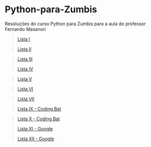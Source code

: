 # Python-para-Zumbis
Resoluções do curso Python para Zumbis para a aula do professor Fernando Masanori


> <a href ="https://github.com/deborataira/Python-para-Zumbis/blob/main/Lista%20I.txt">Lista I </a>
 
> <a href ="https://github.com/deborataira/Python-para-Zumbis/blob/main/Lista%20II.txt"> Lista II </a>
 
> <a href ="https://github.com/deborataira/Python-para-Zumbis/blob/main/Lista%20III.txt"> Lista III </a>
 
> <a href ="https://github.com/deborataira/Python-para-Zumbis/blob/main/Lista%20IV.txt"> Lista IV </a>
 
> <a href ="https://github.com/deborataira/Python-para-Zumbis/blob/main/Lista%20V.txt"> Lista V </a>
 
> <a href ="https://github.com/deborataira/Python-para-Zumbis/blob/main/Lista%20VI.txt"> Lista VI </a>
 
> <a href ="https://github.com/deborataira/Python-para-Zumbis/blob/main/Lista%20VII.txt"> Lista VII </a>
 
> <a href ="https://github.com/deborataira/Python-para-Zumbis/blob/main/Lista%20IX%20-%20CodingBat.txt"> Lista IX - Coding Bat </a>
 
> <a href ="https://github.com/deborataira/Python-para-Zumbis/blob/main/Lista%20X%20-%20CodingBat.txt"> Lista X - Coding Bat </a>
 
> <a href ="https://github.com/deborataira/Python-para-Zumbis/blob/main/Lista%20XI%20-%20Google.txt"> Lista XI - Google </a>
 
> <a href ="https://github.com/deborataira/Python-para-Zumbis/blob/main/Lista%20XII%20-%20Google.txt"> Lista XII - Google </a>
